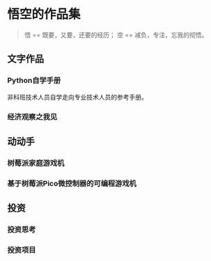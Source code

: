 # 悟空的作品集

> 悟 == 既要，又要，还要的经历；
> 空 == 减负，专注，忘我的彻悟。

## 文字作品

### Python自学手册
非科班技术人员自学走向专业技术人员的参考手册。

### 经济观察之我见

## 动动手

### 树莓派家庭游戏机

### 基于树莓派Pico微控制器的可编程游戏机

## 投资

### 投资思考

### 投资项目

